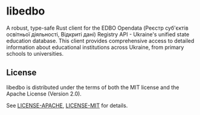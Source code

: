 # libedbo
A robust, type-safe Rust client for the EDBO Opendata (Реєстр суб'єктів освітньої діяльності, Відкриті дані) Registry API - Ukraine's unified state education database. This client provides comprehensive access to detailed information about educational institutions across Ukraine, from primary schools to universities.

## License
libedbo is distributed under the terms of both the MIT license and the Apache License (Version 2.0).

See [LICENSE-APACHE](LICENSE-APACHE), [LICENSE-MIT](LICENSE-MIT) for details.